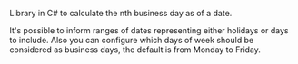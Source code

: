Library in C# to calculate the nth business day as of a date.

It's possible to inform ranges of dates representing either holidays or days to include. Also you can configure which days of week should be considered as business days, the default is from Monday to Friday.
